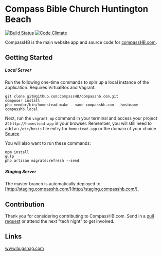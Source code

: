 # Compass Bible Church Huntington Beach
[![Build Status](https://travis-ci.org/CompassHB/compasshb.com.svg?branch=master)](https://travis-ci.org/CompassHB/compasshb.com) [![Code Climate](https://codeclimate.com/github/CompassHB/compasshb.com/badges/gpa.svg)](https://codeclimate.com/github/CompassHB/compasshb.com)

CompassHB is the main website app and source code for [compassHB.com](http://www.compasshb.com/).
## Getting Started
##### Local Server
Run the following one-time commands to spin up a local instance of the application. Requires VirtualBox and Vagrant.

	git clone git@github.com:CompassHB/compasshb.com.git
	composer install
	php vendor/bin/homestead make --name compasshb.com --hostname compasshb.local

Next, run the `vagrant up` command in your terminal and access your project at `http://homestead.app` in your browser. Remember, you will still need to add an `/etc/hosts` file entry for `homestead.app` or the domain of your choice. [Source](http://laravel.com/docs/master/homestead#introduction)

You will also want to run these commands:

	npm install
	gulp
	php artisan migrate:refresh --seed

##### Staging Server
The master branch is automatically deployed to [http://staging.compasshb.com/](http://staging.compasshb.com/).

## Contribution
Thank you for considering contributing to CompassHB.com. Send in a [pull request](https://help.github.com/articles/using-pull-requests/) or attend the next "tech night" to get involved.

## Links
www.bugsnag.com
